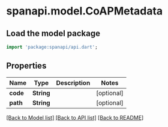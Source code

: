 # spanapi.model.CoAPMetadata

## Load the model package
```dart
import 'package:spanapi/api.dart';
```

## Properties
Name | Type | Description | Notes
------------ | ------------- | ------------- | -------------
**code** | **String** |  | [optional] 
**path** | **String** |  | [optional] 

[[Back to Model list]](../README.md#documentation-for-models) [[Back to API list]](../README.md#documentation-for-api-endpoints) [[Back to README]](../README.md)


